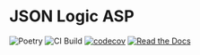 # JSON Logic ASP

![Poetry](https://img.shields.io/endpoint?url=https://python-poetry.org/badge/v0.json)
![CI Build](https://github.com/barreeeiroo/JSON-Logic-ASP/actions/workflows/ci.yml/badge.svg?branch=main)
[![codecov](https://codecov.io/gh/barreeeiroo/JSON-Logic-ASP/graph/badge.svg?token=O8045YHOWF)](https://codecov.io/gh/barreeeiroo/JSON-Logic-ASP)
[![Read the Docs](https://readthedocs.org/projects/json-logic-asp/badge/)](https://readthedocs.org/projects/json-logic-asp/)
